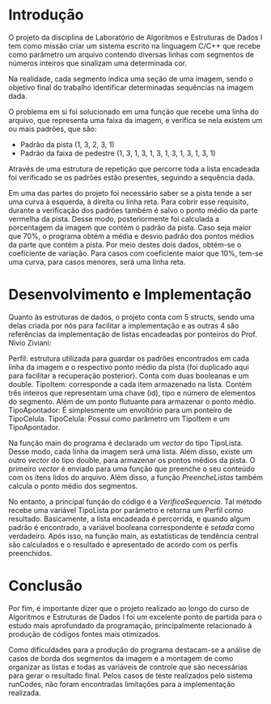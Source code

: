 
# Introdução  
O projeto da disciplina de Laboratório de Algoritmos e Estruturas de Dados I tem como missão criar um sistema escrito na linguagem C/C++ que recebe como parâmetro um arquivo contendo diversas linhas com segmentos de números inteiros que sinalizam uma determinada cor.  
  
Na realidade, cada segmento indica uma seção de uma imagem, sendo o objetivo final do trabalho identificar determinadas sequências na imagem dada.  
  
O problema em si foi solucionado em uma função que recebe uma linha do arquivo, que representa uma faixa da imagem, e verifica se nela existem um ou mais padrões, que são:  
  
- Padrão da pista (1, 3, 2, 3, 1)  
- Padrão da faixa de pedestre (1, 3, 1, 3, 1, 3, 1, 3, 1, 3, 1, 3, 1)  
  
Através de uma estrutura de repetição que percorre toda a lista encadeada foi verificado se os padrões estão presentes, seguindo a sequência dada.  
  
Em uma das partes do projeto foi necessário saber se a pista tende a ser uma curva à esquerda, à direita ou linha reta. Para cobrir esse requisito, durante a verificação dos padrões também é salvo o ponto médio da parte vermelha da pista. Desse modo, posteriormente foi calculada a porcentagem da imagem que contém o padrão da pista. Caso seja maior que 70%, o programa obtém a média e desvio padrão dos pontos médios da parte que contém a pista. Por meio destes dois dados, obtém-se o coeficiente de variação. Para casos com coeficiente maior que 10%, tem-se uma curva, para casos menores, será uma linha reta.  
  
# Desenvolvimento e Implementação  
Quanto às estruturas de dados, o projeto conta com 5 structs, sendo uma delas criada por nós para facilitar a implementação e as outras 4 são referências da implementação de listas encadeadas por ponteiros do Prof. Nivio Ziviani:  
  
Perfil: estrutura utilizada para guardar os padrões encontrados em cada linha da imagem e o respectivo ponto médio da pista (foi duplicado aqui para facilitar a recuperação posterior). Conta com duas booleanas e um double. 
TipoItem: corresponde a cada item armazenado na lista. Contém três inteiros que representam uma chave (id), tipo e número de elementos do segmento. Além de um ponto flutuante para armazenar o ponto médio.
TipoApontador: É simplesmente um envoltório para um ponteiro de TipoCelula.
TipoCelula: Possui como parâmetro um TipoItem e um TipoApontador.

Na função main do programa é declarado um *vector* do tipo TipoLista. Desse modo, cada linha da imagem será uma lista. Além disso, existe um outro *vector* do tipo double, para armazenar os pontos médios da pista. O primeiro *vector* é enviado para uma função que preenche o seu conteúdo com os itens lidos do arquivo. Além disso, a função *PreencheListas* também calcula o ponto médio dos segmentos.

No entanto, a principal função do código é a *VerificaSequencia*. Tal método recebe 	uma variável TipoLista por parâmetro e retorna um Perfil como resultado. Basicamente, a lista encadeada é percorrida, e quando algum padrão é encontrado, a variável booleana correspondente é *setada* como verdadeiro. Após isso, na função main, as estatísticas de tendência central são calculados e o resultado é apresentado de acordo com os perfis preenchidos.

# Conclusão

Por fim, é importante dizer que o projeto realizado ao longo do curso de Algoritmos e Estruturas de Dados I foi um excelente ponto de partida para o estudo mais aprofundado da programação, principalmente relacionado à produção de códigos fontes mais otimizados.

Como dificuldades para a produção do programa destacam-se a análise de casos de borda dos segmentos da imagem e a montagem de como organizar as listas e todas as variáveis de controle que são necessárias para gerar o resultado final. Pelos casos de teste realizados pelo sistema runCodes, não foram encontradas limitações para a implementação realizada.
